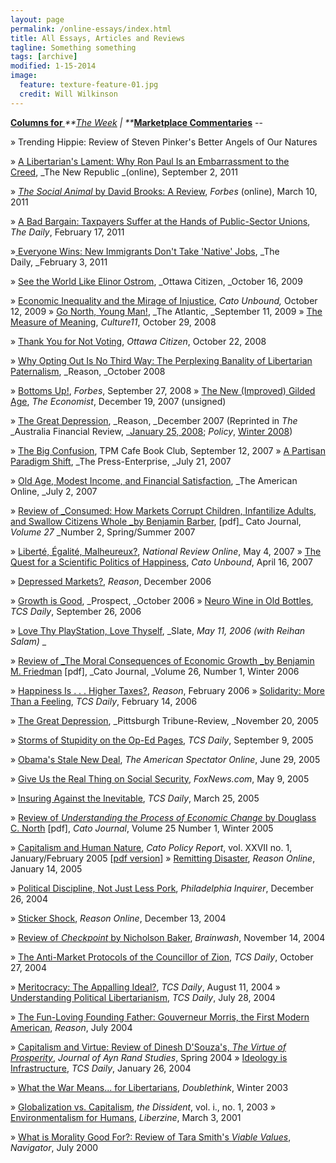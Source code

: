 ```yaml
---
layout: page
permalink: /online-essays/index.html
title: All Essays, Articles and Reviews
tagline: Something something
tags: [archive]
modified: 1-15-2014
image:
  feature: texture-feature-01.jpg
  credit: Will Wilkinson
---
```


**[Columns for ](http://willwilkinson.net/flybottle/selected-essays-and-reviews/the-week-columns/)**_**[The Week](http://www.willwilkinson.net/selected-essays-and-reviews/the-week-columns/) | **_**[Marketplace Commentaries](http://www.willwilkinson.net/marketplace-commentaries/)** -- 

» Trending Hippie: Review of Steven Pinker's Better Angels of Our Natures


» [A Libertarian's Lament: Why Ron Paul Is an Embarrassment to the Creed](http://www.tnr.com/article/94477/ron-paul-distorted-libertarian-ideology), _The New Republic _(online), September 2, 2011 

» [_The Social Animal_ by David Brooks: A Review](http://www.forbes.com/sites/willwilkinson/2011/03/10/the-social-animal-by-david-brooks-a-review/), _Forbes_ (online), March 10, 2011 

» [A Bad Bargain: Taxpayers Suffer at the Hands of Public-Sector Unions](http://www.thedaily.com/page/2011/02/15/021711-opinions-oped-public-sector-wages-wilkinson-1-2/), _The Daily_, February 17, 2011 

»[ Everyone Wins: New Immigrants Don't Take 'Native' Jobs](http://www.thedaily.com/page/2011/02/03/020311-opinions-oped-immigration-wilkinson-1/), _The Daily, _February 3, 2011 

» [See the World Like Elinor Ostrom](http://www.cato.org/pub_display.php?pub_id=10642), _Ottawa Citizen, _October 16, 2009 

» [Economic Inequality and the Mirage of Injustice](http://www.cato-unbound.org/2009/10/12/will-wilkinson/economic-inequality-and-the-mirage-of-injustice/), _Cato Unbound,_ October 12, 2009 » [Go North, Young Man!](http://www.cato.org/pub_display.php?pub_id=10535), _The Atlantic, _September 11, 2009 » [The Measure of Meaning](http://www.willwilkinson.net/flybottle/2008/10/29/the-measure-of-meaning/), _Culture11_, October 29, 2008 

» [Thank You for Not Voting](http://www.canada.com/ottawacitizen/news/opinion/story.html?id=db7a6bcc-3e7d-4965-8621-6a8fc796869b), _Ottawa Citizen_, October 22, 2008 

» [Why Opting Out Is No Third Way: The Perplexing Banality of Libertarian Paternalism](http://http://reason.com/news/show/128916.html), _Reason, _October 2008 

» [Bottoms Up!](http://www.forbes.com/forbes/2008/0929/028.html), _Forbes_, September 27, 2008 » [The New (Improved) Gilded Age](http://www.economist.com/finance/displaystory.cfm?story_id=10328935), _The Economist_, December 19, 2007 (unsigned) 

» [The Great Depression](http://www.reason.com/news/show/123024.html), _Reason, _December 2007 (Reprinted in _The_ _Australia Financial Review, _[January 25, 2008](http://afr.com/home/viewer.aspx?ATL://20080125000020223103&amp;title=The+battle+for+sadness); _Policy_, [Winter 2008](http://www.cis.org.au/Policy/winter08/winter08.html)) 

» [The Big Confusion](http://www.tpmcafe.com/2007/09/12/the_big_confusion/), TPM Cafe Book Club, September 12, 2007 » [A Partisan Paradigm Shift](http://www.pe.com/localnews/opinion/localviews/stories/PE_OpEd_Opinion_D_op_0722_wilkinson_loc.98ef38.html ), _The Press-Enterprise, _July 21, 2007 

» [Old Age, Modest Income, and Financial Satisfaction](http://www.american.com/archive/2007/june-0607/old-age-modest-income2014and-financial-satisfaction), _The American Online, _July 2, 2007 

» [Review of _Consumed: How Markets Corrupt Children, Infantilize Adults, and Swallow Citizens Whole _by Benjamin Barber](http://www.cato.org/pubs/journal/cj27n2/cj27n2-18.pdf), [pdf]_ Cato Journal, _Volume 27_ _Number 2, Spring/Summer 2007 

» [Liberté, Égalité, Malheureux?](http://article.nationalreview.com/?q=ODg2NTY1YTRlZjZkYmE2MGYyNWM2Zjk5NzJhZWRlMDc=), _National Review Online_, May 4, 2007 » [The Quest for a Scientific Politics of Happiness](http://www.cato-unbound.org/2007/04/16/will-wilkinson/the-quest-for-a-scientific-politics-of-happiness/), _Cato Unbound_, April 16, 2007 

» [Depressed Markets?](http://www.reason.com/news/show/117780.html), _Reason_, December 2006 

» [Growth is Good](http://www.prospect-magazine.co.uk/article_details.php?id=7795), _Prospect, _October 2006 » [Neuro Wine in Old Bottles](http://www.tcsdaily.com/article.aspx?id=092706A), _TCS Daily_, September 26, 2006 

» [Love Thy PlayStation, Love Thyself](http://www.slate.com/id/2141633/), _Slate, _May 11, 2006 (with Reihan Salam)_ _ 

» [Review of _The Moral Consequences of Economic Growth _by Benjamin M. Friedman](http://www.cato.org/pubs/journal/cj26n1/cj26n1-11.pdf) [pdf], _Cato Journal, _Volume 26, Number 1, Winter 2006 

» [Happiness Is . . . Higher Taxes?](http://www.reason.com/0602/cr.ww.happiness.shtml), _Reason_, February 2006 » [Solidarity: More Than a Feeling](http://www.ideasinactiontv.com/tcs_daily/2006/02/solidarity-more-than-a-feeling.html), _TCS Daily_, February 14, 2006 

» [The Great Depression](http://pittsburghlive.com/x/tribune-review/opinion/columnists/guests/s_395601.html), _Pittsburgh Tribune-Review, _November 20, 2005 

» [Storms of Stupidity on the Op-Ed Pages](http://www.ideasinactiontv.com/tcs_daily/2005/09/storms-of-stupidity-on-the-op-ed-pages.html), _TCS Daily_, September 9, 2005 

» [Obama's Stale New Deal](http://theamericanspectator.com/dsp_article.asp?art_id=8372), _The American Spectator Online_, June 29, 2005 

» [Give Us the Real Thing on Social Security](http://www.foxnews.com/story/0,2933,155619,00.html), _FoxNews.com_, May 9, 2005 

» [Insuring Against the Inevitable](http://www.tcsdaily.com/article.aspx?id=032505D), _TCS Daily_, March 25, 2005 

» [Review of _Understanding the Process of Economic Change_ by Douglass C. North](http://www.cato.org/pubs/journal/cj25n1/cj25n1-19.pdf) [pdf], _Cato Journal_, Volume 25 Number 1, Winter 2005 

» [Capitalism and Human Nature](http://www.cato.org/research/articles/wilkinson-050201.html), _Cato Policy Report_, vol. XXVII no. 1, January/February 2005 [[pdf version](http://www.cato.org/pubs/policy_report/v27n1/cpr-27n1-1.pdf)] » [Remitting Disaster](http://www.reason.com/hod/ww011405.shtml), _Reason Online_, January 14, 2005 

» [Political Discipline, Not Just Less Pork](http://www.cato.org/dailys/12-28-04.html), _Philadelphia Inquirer_, December 26, 2004 

» [Sticker Shock](http://www.reason.com/hod/ww121304.shtml), _Reason Online_, December 13, 2004 

» [Review of _Checkpoint_ by Nicholson Baker](http://willwilkinson.net/essays/bakerreview.htm), _Brainwash_, November 14, 2004 

» [The Anti-Market Protocols of the Councillor of Zion](http://www.techcentralstation.com/102704G.html), _TCS Daily_, October 27, 2004 

» [Meritocracy: The Appalling Ideal?](http://tcsdaily.com/article.aspx?id=081104F), _TCS Daily_, August 11, 2004 » [Understanding Political Libertarianism](http://www.techcentralstation.com/072804H.html), _TCS Daily_, July 28, 2004 

» [The Fun-Loving Founding Father: Gouverneur Morris, the First Modern American](http://www.reason.com/0407/cr.ww.the.shtml), _Reason_, July 2004 

» [Capitalism and Virtue: Review of Dinesh D'Souza's, _The Virtue of Prosperity_](http://willwilkinson.net/essays/jars-dsouza.html), _Journal of Ayn Rand Studies_, Spring 2004 » [Ideology is Infrastructure](http://www.ideasinactiontv.com/tcs_daily/2004/01/ideology-is-infrastructure.html), _TCS Daily_, January 26, 2004 

» [What the War Means... for Libertarians](http://www.affdoublethink.com/archives/cat_20031.php), _Doublethink_, Winter 2003 

» [Globalization vs. Capitalism](http://www.the-dissident.com/globalization.shtml), _the Dissident_, vol. i., no. 1, 2003 » [Environmentalism for Humans](http://willwilkinson.net/essays/liberzine_environment.html), _Liberzine_, March 3, 2001 

» [What is Morality Good For?: Review of Tara Smith's _Viable Values_](http://www.objectivistcenter.com/articles/wwilkinson_reviews-viable-values.asp), _Navigator_, July 2000 

